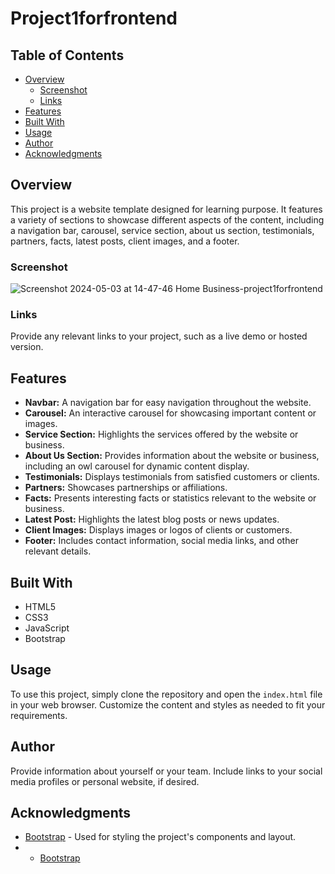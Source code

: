 # Project1forfrontend

## Table of Contents

- [Overview](#overview)
  - [Screenshot](#screenshot)
  - [Links](#links)
- [Features](#features)
- [Built With](#built-with)
- [Usage](#usage)
- [Author](#author)
- [Acknowledgments](#acknowledgments)

## Overview

This project is a website template designed for learning purpose. It features a variety of sections to showcase different aspects of the content, including a navigation bar, carousel, service section, about us section, testimonials, partners, facts, latest posts, client images, and a footer.

### Screenshot

![Screenshot 2024-05-03 at 14-47-46 Home Business-project1forfrontend](https://github.com/manikandaraj-T-N/Project1forfrontend/assets/93505267/7cc9cc60-5ea9-4a07-990a-bf5abf905f3c)

### Links

Provide any relevant links to your project, such as a live demo or hosted version.

## Features

- **Navbar:** A navigation bar for easy navigation throughout the website.
- **Carousel:** An interactive carousel for showcasing important content or images.
- **Service Section:** Highlights the services offered by the website or business.
- **About Us Section:** Provides information about the website or business, including an owl carousel for dynamic content display.
- **Testimonials:** Displays testimonials from satisfied customers or clients.
- **Partners:** Showcases partnerships or affiliations.
- **Facts:** Presents interesting facts or statistics relevant to the website or business.
- **Latest Post:** Highlights the latest blog posts or news updates.
- **Client Images:** Displays images or logos of clients or customers.
- **Footer:** Includes contact information, social media links, and other relevant details.
  
## Built With

- HTML5
- CSS3
- JavaScript
- Bootstrap 

## Usage

To use this project, simply clone the repository and open the `index.html` file in your web browser. Customize the content and styles as needed to fit your requirements.


## Author

Provide information about yourself or your team. Include links to your social media profiles or personal website, if desired.

## Acknowledgments

- [Bootstrap](https://getbootstrap.com/) - Used for styling the project's components and layout.
- - <a href="https://getbootstrap.com/" target="_blank">Bootstrap</a>
